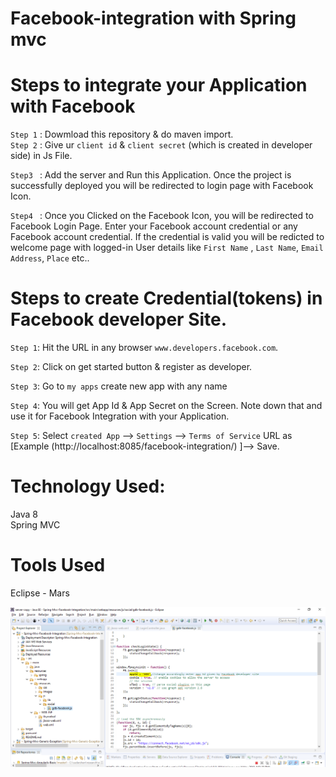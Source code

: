 # Facebook-integration with Spring mvc

# Steps to integrate your Application with Facebook 

`Step 1` : Dowmload this repository & do maven import.                                                                                                                                                                       
`Step 2` : Give ur `client id` & `client secret` (which is created in developer side) in Js File.

`Step3 ` : Add the server and Run this Application. Once the project is successfully deployed you will be redirected to login page with               Facebook Icon.       

`Step4 ` : Once you Clicked on the Facebook Icon, you will be redirected to Facebook Login Page. Enter your Facebook account    credential
          or any Facebook account credential. If the credential is valid you will be redicted to welcome page with logged-in User details
          like `First Name` , `Last Name`, `Email Address`, `Place` etc..                                                           

# Steps to create Credential(tokens) in Facebook developer Site.

`Step 1`: Hit the URL in any browser `www.developers.facebook.com`.  

`Step 2`: Click on get started button & register as developer.   

`Step 3`: Go to `my apps` create new app with any name   

`Step 4`: You will get App Id & App Secret on the Screen. Note down that and use it for Facebook Integration with your Application. 

`Step 5`: Select `created App` --> `Settings` --> `Terms of Service` URL as [Example (http://localhost:8085/facebook-integration/) ]--> Save.                                                                                                                      

# Technology Used:    
  Java 8                                                                                                                                
  Spring MVC                                                                                                                             
                                                                                                                
  
 # Tools Used
 Eclipse - Mars                                                                                                                        

<img src="https://github.com/Sudarshan-Gowda/Spring-Mvc-Facebook-Integration/blob/master/docs/picture1.png"/>

